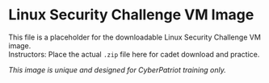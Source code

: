 # Linux Security Challenge VM Image

This file is a placeholder for the downloadable Linux Security Challenge VM image.  
Instructors: Place the actual `.zip` file here for cadet download and practice.

*This image is unique and designed for CyberPatriot training only.*
